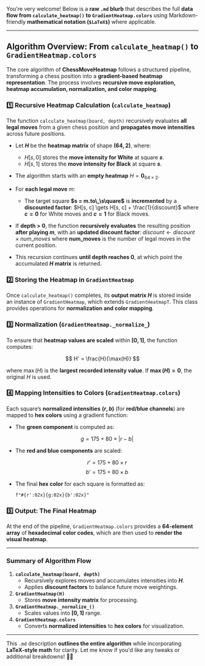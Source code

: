 You're very welcome! Below is a **raw `.md` blurb** that describes the full **data flow from `calculate_heatmap()` to `GradientHeatmap.colors`** using Markdown-friendly **mathematical notation (`$LaTeX$`)** where applicable.  

---

## **Algorithm Overview: From `calculate_heatmap()` to `GradientHeatmap.colors`**  

The core algorithm of **ChessMoveHeatmap** follows a structured pipeline, transforming a chess position into a **gradient-based heatmap representation**. The process involves **recursive move exploration, heatmap accumulation, normalization, and color mapping**.

### **1️⃣ Recursive Heatmap Calculation (`calculate_heatmap`)**
The function `calculate_heatmap(board, depth)` recursively evaluates **all legal moves** from a given chess position and **propagates move intensities** across future positions.

- Let **$H$** be the **heatmap matrix** of shape **$(64, 2)$**, where:
  - $H[s, 0]$ stores the **move intensity for White** at square **$s$**.
  - $H[s, 1]$ stores the **move intensity for Black** at square **$s$**.

- The algorithm starts with an **empty heatmap** $H = \mathbf{0}_{64 \times 2}$.
- For **each legal move** $m$:
  - The target square **$s = m.to\_\s\quare$** is **incremented** by a **discounted factor**:
    $H[s, c] \gets H[s, c] + \frac{1}{discount}$
    where **$c = 0$** for White moves and **$c = 1$** for Black moves.

- If **depth > 0**, the function **recursively evaluates** the resulting position **after playing $m$**, with an **updated discount factor**:
  $discount \gets discount \times num\_moves$
  where **num_moves** is the number of legal moves in the current position.

- This recursion continues **until depth reaches 0**, at which point the accumulated **$H$ matrix** is returned.

### **2️⃣ Storing the Heatmap in `GradientHeatmap`**
Once `calculate_heatmap()` completes, its **output matrix $H$** is stored inside an instance of `GradientHeatmap`, which extends `GradientHeatmapT`. This class provides operations for **normalization and color mapping**.

### **3️⃣ Normalization (`GradientHeatmap._normalize_`)**
To ensure that **heatmap values are scaled** within **$[0,1]$**, the function computes:

$$
H' = \frac{H}{\max(H)}
$$

where $\max(H)$ is the **largest recorded intensity value**. If **$\max(H) = 0$**, the original $H$ is used.

### **4️⃣ Mapping Intensities to Colors (`GradientHeatmap.colors`)**
Each square’s **normalized intensities** **$(r, b)$** (for **red/blue channels**) are mapped to **hex colors** using a gradient function:

- The **green component** is computed as:

  $$
  g = 175 + 80 \times |r - b|
  $$

- The **red and blue components** are scaled:

  $$
  r' = 175 + 80 \times r
  $$
  $$
  b' = 175 + 80 \times b
  $$

- The final **hex color** for each square is formatted as:

  ```
  f"#{r':02x}{g:02x}{b':02x}"
  ```

### **5️⃣ Output: The Final Heatmap**
At the end of the pipeline, `GradientHeatmap.colors` provides a **64-element array** of **hexadecimal color codes**, which are then used to **render the visual heatmap**.

---

### **Summary of Algorithm Flow**
1. **`calculate_heatmap(board, depth)`**  
   - Recursively explores moves and accumulates intensities into **$H$**.
   - Applies **discount factors** to balance future move weightings.
2. **`GradientHeatmap(H)`**  
   - Stores **move intensity matrix** for processing.
3. **`GradientHeatmap._normalize_()`**  
   - Scales values into **$[0,1]$** range.
4. **`GradientHeatmap.colors`**  
   - Converts **normalized intensities** to **hex colors** for visualization.

---

This `.md` description **outlines the entire algorithm** while incorporating **LaTeX-style math** for clarity. Let me know if you'd like any tweaks or additional breakdowns! 🚀🔥